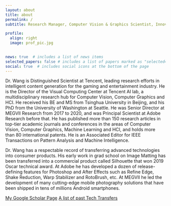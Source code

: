 ```yaml
---
layout: about
title: about
permalink: /
subtitle: Research Manager, Computer Vision & Graphics Scientist, Innovator

profile:
  align: right
  image: prof_pic.jpg
  

news: true  # includes a list of news items
selected_papers: false # includes a list of papers marked as "selected={true}"
social: true  # includes social icons at the bottom of the page
---
```


Dr. Wang is Distinguished Scientist at Tencent, leading research efforts in intelligent content generation for the gaming and entertainment industry. He is the Director of the Visual Computing Center at Tencent AI lab, a multidisciplinary research hub for Computer Vision, Computer Graphics and HCI. He received his BE and MS from Tsinghua University in Beijing, and his PhD from the University of Washington at Seattle. He was Senior Director at MEGVII Research from 2017 to 2020, and was Principal Scientist at Adobe Research before that. He has published more than 150 research articles in top-tier academic journals and conferences in the areas of Computer Vision, Computer Graphics, Machine Learning and HCI, and holds more than 80 international patents. He is an Associated Editor for IEEE Transactions on Pattern Analysis and Machine Intelligence.

Dr. Wang has a respectable record of transferring advanced technologies into consumer products. His early work in grad school on Image Matting has been transferred into a commercial product called Silhouette that won 2019 Oscar technical award. At Adobe he has developed a dozen of release-defining features for Photoshop and After Effects such as Refine Edge, Shake Reduction, Warp Stabilizer and RotoBrush, etc. At MEGVII he led the development of many cutting-edge mobile photography solutions that have been shipped in tens of millions Android smartphones. 

[My Google Scholar Page](https://scholar.google.com/citations?user=Bt4uDWMAAAAJ&hl=en)
[A list of past Tech Transfers](/projects/)
